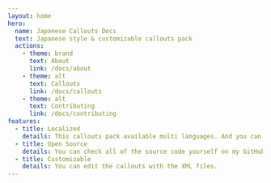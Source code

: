 ```yaml
---
layout: home
hero:
  name: Japanese Callouts Docs
  text: Japanese style & customizable callouts pack
  actions:
    - theme: brand
      text: About
      link: /docs/about
    - theme: alt
      text: Callouts
      link: /docs/callouts
    - theme: alt
      text: Contributing
      link: /docs/contributing
features:
  - title: Localized
    details: This callouts pack available multi languages. And you can make your original custom translations.
  - title: Open Source
    details: You can check all of the source code yourself on my GitHub repository.
  - title: Customizable
    details: You can edit the callouts with the XML files.
---
```

